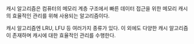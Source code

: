 캐시 알고리즘은 컴퓨터의 메모리 계층 구조에서 빠른 데이터 접근을 위한 메모리 캐시의 효율적인 관리를 위해 사용되는 알고리즘이다.

캐시 알고리즘엔 LRU, LFU 등 여러가지 종류가 있다.
이 외에도 다양한 캐시 알고리즘이 존재하며 캐시에 대한 효율적인 관리를 수행한다.
